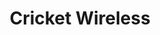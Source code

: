 ---
title: "Cricket Wireless"
url: /chicago/cricket-wireless-west-63rd-street/
shop: mobile phone
---